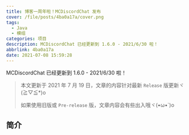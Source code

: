 ```yaml
---
title: 博客一周年啦！MCDiscordChat 发布
cover: /file/posts/4ba0a17a/cover.png
tags:
  - Java
  - 模组
categories: 项目
description: MCDiscordChat 已经更新到 1.6.0 - 2021/6/30 啦！
abbrlink: 4ba0a17a
date: 2021-07-08 15:59:28
---
```


MCDiscordChat 已经更新到 1.6.0 - 2021/6/30 啦！

> 本文更新于 2021 年 7 月 19 日，文章的内容针对最新 `Release` 版更新ヾ(≧▽≦*)o
>
> 如果使用旧版或 `Pre-release` 版，文章内容会有些出入哦ヾ(•ω•`)o

## 简介

